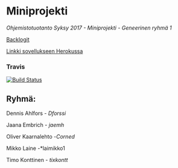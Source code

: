 # Miniprojekti
_Ohjemistotuotanto Syksy 2017 - Miniprojekti - Geneerinen ryhmä 1_

[Backlogit](https://docs.google.com/spreadsheets/d/1J0VOMOy0Ss3T3Ywq5ZDuwMiCbGqYshBwwUBn-Ye1sZk/edit?usp=sharing)

[Linkki sovellukseen Herokussa](http://miniprojekti.herokuapp.com/)

### Travis

[![Build Status](https://travis-ci.org/Dforssi/Miniprojekti.svg?branch=master)](https://travis-ci.org/Dforssi/Miniprojekti)


## Ryhmä:
Dennis Ahlfors - *Dforssi*

Jaana Embrich - *jaemh*

Oliver Kaarnalehto -*Corned*

Mikko Laine -*laimikko1

Timo Konttinen - *tixkontt*


